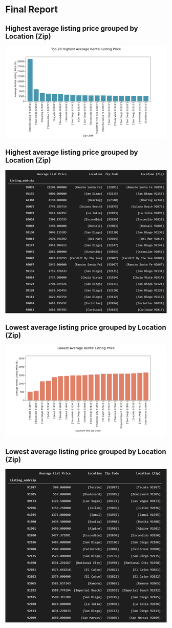 # Final Report

## Highest average listing price grouped by Location (Zip)

![File Name](images/fig01_top20averageprice.png)

## Highest average listing price grouped by Location (Zip)

![File Name](images/fig04_top20averageprice_table.png)


## Lowest average listing price grouped by Location (Zip)

![File Name](images/fig02_bottom20averageprice.png)

## Lowest average listing price grouped by Location (Zip)

![File Name](images/fig03_bottom20averageprice_table.png)


